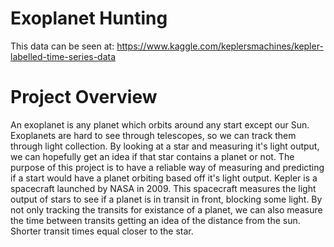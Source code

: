 # Exoplanet Hunting

This data can be seen at: https://www.kaggle.com/keplersmachines/kepler-labelled-time-series-data

# Project Overview

An exoplanet is any planet which orbits around any start except our Sun. Exoplanets are hard to see through telescopes, so we can track them through light collection. By looking at a star and measuring it's light output, we can hopefully get an idea if that star contains a planet or not. The purpose of this project is to have a reliable way of measuring and predicting if a start would have a planet orbiting based off it's light output. Kepler is a spacecraft launched by NASA in 2009. This spacecraft measures the light output of stars to see if a planet is in transit in front, blocking some light. By not only tracking the transits for existance of a planet, we can also measure the time between transits getting an idea of the distance from the sun. Shorter transit times equal closer to the star.